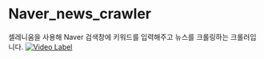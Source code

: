 # Naver_news_crawler
셀레니움을 사용해 Naver 검색창에 키워드를 입력해주고 뉴스를 크롤링하는 크롤러입니다.
[![Video Label](https://i.imgur.com/eqgXcXr.png)](https://youtu.be/JE817LcYbDA)
